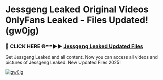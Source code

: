 # Jessgeng Leaked Original Videos 0nlyFans Leaked - Files Updated! (gw0jg)

<h3>🔴 CLICK HERE 🌐==►► <a href="https://tinyurl.com/ehrbuxhb" rel="nofollow">Jessgeng Leaked Updated Files</a></h3>

Get Jessgeng Leaked and all content. Now you can access all videos and pictures of Jessgeng Leaked. New Updated Files 2025!

[![gw0jg](https://i.imgur.com/lVYEuWS.gif)](https://tinyurl.com/ehrbuxhb)
